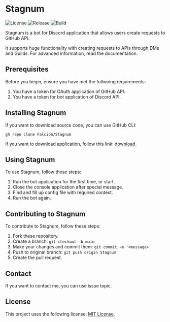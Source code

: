 # Stagnum

![License](https://img.shields.io/github/license/Falcion/Stratum?color=brightgreen)
![Release](https://img.shields.io/github/v/tag/Falcion/Stagnum?color=brightgreen&label=release)
![Build](https://img.shields.io/github/workflow/status/Falcion/Stagnum/.NET%20Core)

Stagnum is a bot for Discord application that allows users create requests to GitHub API.

It supports huge functionality with creating requests to APIs through DMs and Guilds. For advanced information, read the documentation.

## Prerequisites

Before you begin, ensure you have met the follwoing requirements:

1. You have a token for OAuth application of GitHub API.
2. You have a token for bot application of Discord API.

## Installing Stagnum

If you want to download source code, you can use GitHub CLI:

```gh repo clone Falcion/Stagnum```

If you want to download application, follow this link: [download](https://github.com/Falcion/Stagnum/releases/latest/download/anyOS.zip).

## Using Stagnum

To use Stagnum, follow these steps:

  1. Run the bot application for the first time, or start.
  2. Close the console application after special message.
  3. Find and fill up config file with required context.
  4. Run the bot again.

## Contributing to Stagnum

To contribute to Stagnum, follow these steps:

  1. Fork these repository.
  2. Create a branch: `git checkout -b main`
  3. Make your changes and commit them: `git commit -m '<message>'`
  4. Push to original branch: `git push origin Stagnum`
  5. Create the pull request.

## Contact

If you want to contact me, you can use issue topic.

## License

This project uses the following license: [MIT License](https://github.com/Falcion/Stagnum/blob/main/LICENSE).
